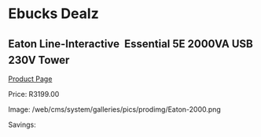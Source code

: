 
# Ebucks Dealz
## Eaton Line-Interactive  Essential 5E 2000VA USB 230V Tower
[Product Page](https://www.ebucks.com/web/shop/productSelected.do?prodId=1222229380&catId=714948688)

Price: R3199.00

Image: /web/cms/system/galleries/pics/prodimg/Eaton-2000.png

Savings: 


	